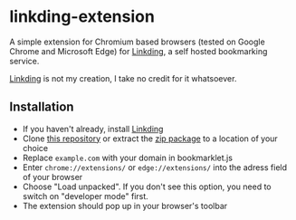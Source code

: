 # linkding-extension
A simple extension for Chromium based browsers (tested on Google Chrome and Microsoft Edge) for [Linkding](https://github.com/sissbruecker/linkding), a self hosted bookmarking service.

[Linkding](https://github.com/sissbruecker/linkding) is not my creation, I take no credit for it whatsoever.

## Installation
* If you haven't already, install [Linkding](https://github.com/sissbruecker/linkding) 
* Clone [this repository](https://github.com/jeroenpardon/linkding-extension) or extract the [zip package](https://github.com/jeroenpardon/linkding-extension/archive/master.zip) to a location of your choice
* Replace `example.com` with your domain in bookmarklet.js
* Enter `chrome://extensions/` or `edge://extensions/` into the adress field of your browser
* Choose "Load unpacked". If you don't see this option, you need to switch on "developer mode" first.
* The extension should pop up in your browser's toolbar
